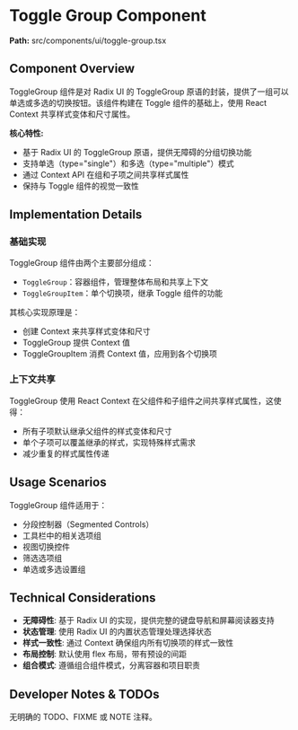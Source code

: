 # Toggle Group Component

**Path:** src/components/ui/toggle-group.tsx

## Component Overview

ToggleGroup 组件是对 Radix UI 的 ToggleGroup 原语的封装，提供了一组可以单选或多选的切换按钮。该组件构建在 Toggle 组件的基础上，使用 React Context 共享样式变体和尺寸属性。

**核心特性:**
- 基于 Radix UI 的 ToggleGroup 原语，提供无障碍的分组切换功能
- 支持单选（type="single"）和多选（type="multiple"）模式
- 通过 Context API 在组和子项之间共享样式属性
- 保持与 Toggle 组件的视觉一致性

## Implementation Details

### 基础实现

ToggleGroup 组件由两个主要部分组成：
- `ToggleGroup`：容器组件，管理整体布局和共享上下文
- `ToggleGroupItem`：单个切换项，继承 Toggle 组件的功能

其核心实现原理是：
- 创建 Context 来共享样式变体和尺寸
- ToggleGroup 提供 Context 值
- ToggleGroupItem 消费 Context 值，应用到各个切换项

### 上下文共享

ToggleGroup 使用 React Context 在父组件和子组件之间共享样式属性，这使得：
- 所有子项默认继承父组件的样式变体和尺寸
- 单个子项可以覆盖继承的样式，实现特殊样式需求
- 减少重复的样式属性传递

## Usage Scenarios

ToggleGroup 组件适用于：
- 分段控制器（Segmented Controls）
- 工具栏中的相关选项组
- 视图切换控件
- 筛选选项组
- 单选或多选设置组

## Technical Considerations

- **无障碍性**: 基于 Radix UI 的实现，提供完整的键盘导航和屏幕阅读器支持
- **状态管理**: 使用 Radix UI 的内置状态管理处理选择状态
- **样式一致性**: 通过 Context 确保组内所有切换项的样式一致性
- **布局控制**: 默认使用 flex 布局，带有预设的间距
- **组合模式**: 遵循组合组件模式，分离容器和项目职责

## Developer Notes & TODOs

无明确的 TODO、FIXME 或 NOTE 注释。 